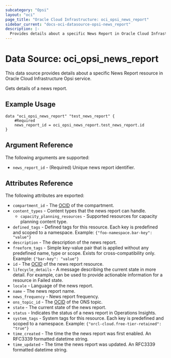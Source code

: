 ```yaml
---
subcategory: "Opsi"
layout: "oci"
page_title: "Oracle Cloud Infrastructure: oci_opsi_news_report"
sidebar_current: "docs-oci-datasource-opsi-news_report"
description: |-
  Provides details about a specific News Report in Oracle Cloud Infrastructure Opsi service
---
```


# Data Source: oci_opsi_news_report
This data source provides details about a specific News Report resource in Oracle Cloud Infrastructure Opsi service.

Gets details of a news report.

## Example Usage

```hcl
data "oci_opsi_news_report" "test_news_report" {
	#Required
	news_report_id = oci_opsi_news_report.test_news_report.id
}
```

## Argument Reference

The following arguments are supported:

* `news_report_id` - (Required) Unique news report identifier.


## Attributes Reference

The following attributes are exported:

* `compartment_id` - The [OCID](https://docs.cloud.oracle.com/iaas/Content/General/Concepts/identifiers.htm) of the compartment.
* `content_types` - Content types that the news report can handle.
	* `capacity_planning_resources` - Supported resources for capacity planning content type.
* `defined_tags` - Defined tags for this resource. Each key is predefined and scoped to a namespace. Example: `{"foo-namespace.bar-key": "value"}` 
* `description` - The description of the news report. 
* `freeform_tags` - Simple key-value pair that is applied without any predefined name, type or scope. Exists for cross-compatibility only. Example: `{"bar-key": "value"}` 
* `id` - The [OCID](https://docs.cloud.oracle.com/iaas/Content/General/Concepts/identifiers.htm) of the news report resource.
* `lifecycle_details` - A message describing the current state in more detail. For example, can be used to provide actionable information for a resource in Failed state.
* `locale` - Language of the news report.
* `name` - The news report name.
* `news_frequency` - News report frequency.
* `ons_topic_id` - The [OCID](https://docs.cloud.oracle.com/iaas/Content/General/Concepts/identifiers.htm) of the ONS topic.
* `state` - The current state of the news report.
* `status` - Indicates the status of a news report in Operations Insights.
* `system_tags` - System tags for this resource. Each key is predefined and scoped to a namespace. Example: `{"orcl-cloud.free-tier-retained": "true"}` 
* `time_created` - The time the the news report was first enabled. An RFC3339 formatted datetime string.
* `time_updated` - The time the news report was updated. An RFC3339 formatted datetime string.

